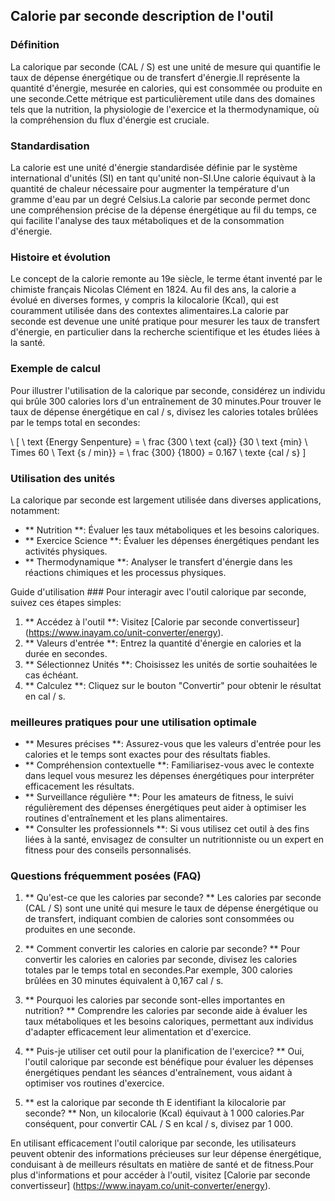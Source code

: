 ## Calorie par seconde description de l'outil

### Définition
La calorique par seconde (CAL / S) est une unité de mesure qui quantifie le taux de dépense énergétique ou de transfert d'énergie.Il représente la quantité d'énergie, mesurée en calories, qui est consommée ou produite en une seconde.Cette métrique est particulièrement utile dans des domaines tels que la nutrition, la physiologie de l'exercice et la thermodynamique, où la compréhension du flux d'énergie est cruciale.

### Standardisation
La calorie est une unité d'énergie standardisée définie par le système international d'unités (SI) en tant qu'unité non-SI.Une calorie équivaut à la quantité de chaleur nécessaire pour augmenter la température d'un gramme d'eau par un degré Celsius.La calorie par seconde permet donc une compréhension précise de la dépense énergétique au fil du temps, ce qui facilite l'analyse des taux métaboliques et de la consommation d'énergie.

### Histoire et évolution
Le concept de la calorie remonte au 19e siècle, le terme étant inventé par le chimiste français Nicolas Clément en 1824. Au fil des ans, la calorie a évolué en diverses formes, y compris la kilocalorie (Kcal), qui est couramment utilisée dans des contextes alimentaires.La calorie par seconde est devenue une unité pratique pour mesurer les taux de transfert d'énergie, en particulier dans la recherche scientifique et les études liées à la santé.

### Exemple de calcul
Pour illustrer l'utilisation de la calorique par seconde, considérez un individu qui brûle 300 calories lors d'un entraînement de 30 minutes.Pour trouver le taux de dépense énergétique en cal / s, divisez les calories totales brûlées par le temps total en secondes:

\ [
\ text {Energy Senpenture} = \ frac {300 \ text {cal}} {30 \ text {min} \ Times 60 \ Text {s / min}} = \ frac {300} {1800} = 0.167 \ texte {cal / s}
\]

### Utilisation des unités
La calorique par seconde est largement utilisée dans diverses applications, notamment:
- ** Nutrition **: Évaluer les taux métaboliques et les besoins caloriques.
- ** Exercice Science **: Évaluer les dépenses énergétiques pendant les activités physiques.
- ** Thermodynamique **: Analyser le transfert d'énergie dans les réactions chimiques et les processus physiques.

Guide d'utilisation ###
Pour interagir avec l'outil calorique par seconde, suivez ces étapes simples:
1. ** Accédez à l'outil **: Visitez [Calorie par seconde convertisseur] (https://www.inayam.co/unit-converter/energy).
2. ** Valeurs d'entrée **: Entrez la quantité d'énergie en calories et la durée en secondes.
3. ** Sélectionnez Unités **: Choisissez les unités de sortie souhaitées le cas échéant.
4. ** Calculez **: Cliquez sur le bouton "Convertir" pour obtenir le résultat en cal / s.

### meilleures pratiques pour une utilisation optimale
- ** Mesures précises **: Assurez-vous que les valeurs d'entrée pour les calories et le temps sont exactes pour des résultats fiables.
- ** Compréhension contextuelle **: Familiarisez-vous avec le contexte dans lequel vous mesurez les dépenses énergétiques pour interpréter efficacement les résultats.
- ** Surveillance régulière **: Pour les amateurs de fitness, le suivi régulièrement des dépenses énergétiques peut aider à optimiser les routines d'entraînement et les plans alimentaires.
- ** Consulter les professionnels **: Si vous utilisez cet outil à des fins liées à la santé, envisagez de consulter un nutritionniste ou un expert en fitness pour des conseils personnalisés.

### Questions fréquemment posées (FAQ)

1. ** Qu'est-ce que les calories par seconde? **
Les calories par seconde (CAL / S) sont une unité qui mesure le taux de dépense énergétique ou de transfert, indiquant combien de calories sont consommées ou produites en une seconde.

2. ** Comment convertir les calories en calorie par seconde? **
Pour convertir les calories en calories par seconde, divisez les calories totales par le temps total en secondes.Par exemple, 300 calories brûlées en 30 minutes équivalent à 0,167 cal / s.

3. ** Pourquoi les calories par seconde sont-elles importantes en nutrition? **
Comprendre les calories par seconde aide à évaluer les taux métaboliques et les besoins caloriques, permettant aux individus d'adapter efficacement leur alimentation et d'exercice.

4. ** Puis-je utiliser cet outil pour la planification de l'exercice? **
Oui, l'outil calorique par seconde est bénéfique pour évaluer les dépenses énergétiques pendant les séances d'entraînement, vous aidant à optimiser vos routines d'exercice.

5. ** est la calorique par seconde th E identifiant la kilocalorie par seconde? **
Non, un kilocalorie (Kcal) équivaut à 1 000 calories.Par conséquent, pour convertir CAL / S en kcal / s, divisez par 1 000.

En utilisant efficacement l'outil calorique par seconde, les utilisateurs peuvent obtenir des informations précieuses sur leur dépense énergétique, conduisant à de meilleurs résultats en matière de santé et de fitness.Pour plus d'informations et pour accéder à l'outil, visitez [Calorie par seconde convertisseur] (https://www.inayam.co/unit-converter/energy).